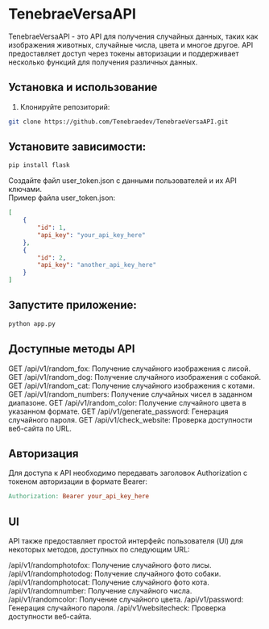 # TenebraeVersaAPI

TenebraeVersaAPI - это API для получения случайных данных, таких как изображения животных, случайные числа, цвета и многое другое. API предоставляет доступ через токены авторизации и поддерживает несколько функций для получения различных данных.

## Установка и использование

1. Клонируйте репозиторий:

```bash
git clone https://github.com/Tenebraedev/TenebraeVersaAPI.git
```
## Установите зависимости:
```python
pip install flask
```
Создайте файл user_token.json с данными пользователей и их API ключами.</br>
Пример файла user_token.json:

```json
[
    {
        "id": 1,
        "api_key": "your_api_key_here"
    },
    {
        "id": 2,
        "api_key": "another_api_key_here"
    }
]
```
## Запустите приложение:
```bash
python app.py
```
## Доступные методы API
GET /api/v1/random_fox: Получение случайного изображения с лисой.
GET /api/v1/random_dog: Получение случайного изображения с собакой.
GET /api/v1/random_cat: Получение случайного изображения с котами.
GET /api/v1/random_numbers: Получение случайных чисел в заданном диапазоне.
GET /api/v1/random_color: Получение случайного цвета в указанном формате.
GET /api/v1/generate_password: Генерация случайного пароля.
GET /api/v1/check_website: Проверка доступности веб-сайта по URL.
## Авторизация
Для доступа к API необходимо передавать заголовок Authorization с токеном авторизации в формате Bearer:
```makefile
Authorization: Bearer your_api_key_here
```
## UI
API также предоставляет простой интерфейс пользователя (UI) для некоторых методов, доступных по следующим URL:

/api/v1/randomphotofox: Получение случайного фото лисы.
/api/v1/randomphotodog: Получение случайного фото собаки.
/api/v1/randomphotocat: Получение случайного фото кота.
/api/v1/randomnumber: Получение случайного числа.
/api/v1/randomcolor: Получение случайного цвета.
/api/v1/password: Генерация случайного пароля.
/api/v1/websitecheck: Проверка доступности веб-сайта.
